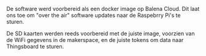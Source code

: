 De software werd voorbereid als een docker image op Balena Cloud. Dit laat ons toe om "over the air" software updates naar de Raspebrry Pi's te sturen.

De SD kaarten werden reeds voorbereid met de juiste image, voorzien van de WiFi gegevens in de makerspace, en de juiste tokens om data naar Thingsboard te sturen.

